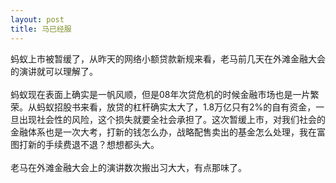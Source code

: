 ```yaml
---
layout: post
title: 马已经服
---
```

蚂蚁上市被暂缓了，从昨天的网络小额贷款新规来看，老马前几天在外滩金融大会的演讲就可以理解了。<br />
<br />蚂蚁现在表面上确实是一帆风顺，但是08年次贷危机的时候金融市场也是一片繁荣。从蚂蚁招股书来看，放贷的杠杆确实太大了，1.8万亿只有2%的自有资金，一旦出现社会性的风险，这个损失就要全社会承担了。这次暂缓上市，对我们社会的金融体系也是一次大考，打新的钱怎么办，战略配售卖出的基金怎么处理，我在富图打新的手续费退不退？想想都头大。<br />
<br />老马在外滩金融大会上的演讲数次搬出习大大，有点那味了。<br />
<br />


